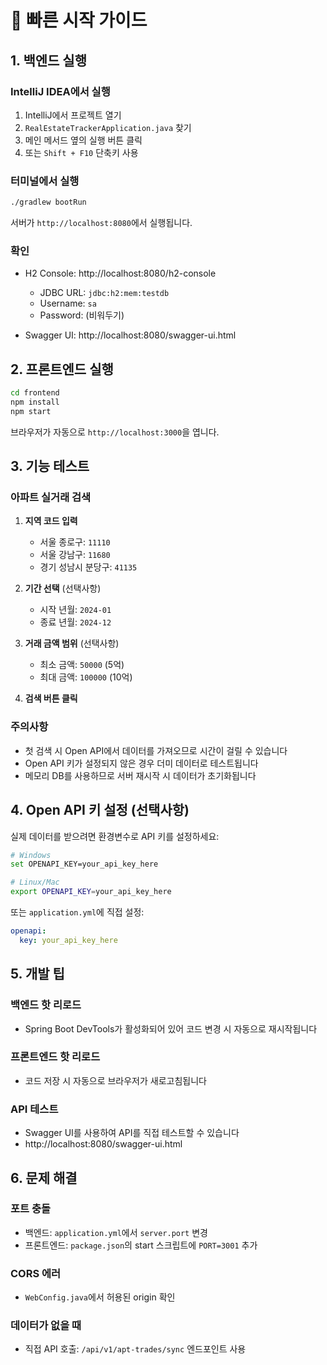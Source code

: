 # 🚀 빠른 시작 가이드

## 1. 백엔드 실행

### IntelliJ IDEA에서 실행
1. IntelliJ에서 프로젝트 열기
2. `RealEstateTrackerApplication.java` 찾기
3. 메인 메서드 옆의 실행 버튼 클릭
4. 또는 `Shift + F10` 단축키 사용

### 터미널에서 실행
```bash
./gradlew bootRun
```

서버가 `http://localhost:8080`에서 실행됩니다.

### 확인
- H2 Console: http://localhost:8080/h2-console
  - JDBC URL: `jdbc:h2:mem:testdb`
  - Username: `sa`
  - Password: (비워두기)

- Swagger UI: http://localhost:8080/swagger-ui.html

## 2. 프론트엔드 실행

```bash
cd frontend
npm install
npm start
```

브라우저가 자동으로 `http://localhost:3000`을 엽니다.

## 3. 기능 테스트

### 아파트 실거래 검색

1. **지역 코드 입력**
   - 서울 종로구: `11110`
   - 서울 강남구: `11680`
   - 경기 성남시 분당구: `41135`

2. **기간 선택** (선택사항)
   - 시작 년월: `2024-01`
   - 종료 년월: `2024-12`

3. **거래 금액 범위** (선택사항)
   - 최소 금액: `50000` (5억)
   - 최대 금액: `100000` (10억)

4. **검색 버튼 클릭**

### 주의사항
- 첫 검색 시 Open API에서 데이터를 가져오므로 시간이 걸릴 수 있습니다
- Open API 키가 설정되지 않은 경우 더미 데이터로 테스트됩니다
- 메모리 DB를 사용하므로 서버 재시작 시 데이터가 초기화됩니다

## 4. Open API 키 설정 (선택사항)

실제 데이터를 받으려면 환경변수로 API 키를 설정하세요:

```bash
# Windows
set OPENAPI_KEY=your_api_key_here

# Linux/Mac
export OPENAPI_KEY=your_api_key_here
```

또는 `application.yml`에 직접 설정:
```yaml
openapi:
  key: your_api_key_here
```

## 5. 개발 팁

### 백엔드 핫 리로드
- Spring Boot DevTools가 활성화되어 있어 코드 변경 시 자동으로 재시작됩니다

### 프론트엔드 핫 리로드
- 코드 저장 시 자동으로 브라우저가 새로고침됩니다

### API 테스트
- Swagger UI를 사용하여 API를 직접 테스트할 수 있습니다
- http://localhost:8080/swagger-ui.html

## 6. 문제 해결

### 포트 충돌
- 백엔드: `application.yml`에서 `server.port` 변경
- 프론트엔드: `package.json`의 start 스크립트에 `PORT=3001` 추가

### CORS 에러
- `WebConfig.java`에서 허용된 origin 확인

### 데이터가 없을 때
- 직접 API 호출: `/api/v1/apt-trades/sync` 엔드포인트 사용
